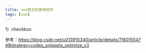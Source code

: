 ```yaml
---
title: vue常见的表单控件
tags: [vue]
---
```


1）checkbox

参考：https://blog.csdn.net/u013910340/article/details/71601554?ABstrategy=codes_snippets_optimize_v3